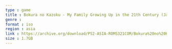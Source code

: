 ```yaml
---
type : game
title : Bokura no Kazoku - My Family Growing Up in the 21th Century (Japan)
genre : 
format : iso
region : asia
link : https://archive.org/download/PS2-ASIA-ROMS321COM/Bokura%20no%20Kazoku%20-%20My%20Family%20Growing%20Up%20in%20the%2021th%20Century%20%28Japan%29.7z
size : 1.7GB
---
```

